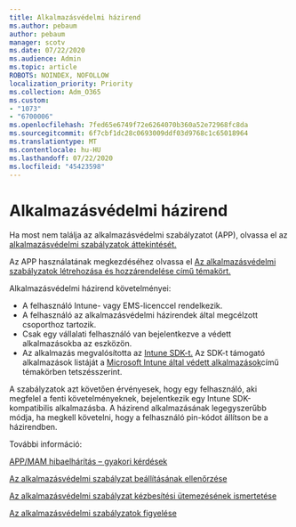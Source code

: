 ```yaml
---
title: Alkalmazásvédelmi házirend
ms.author: pebaum
author: pebaum
manager: scotv
ms.date: 07/22/2020
ms.audience: Admin
ms.topic: article
ROBOTS: NOINDEX, NOFOLLOW
localization_priority: Priority
ms.collection: Adm_O365
ms.custom:
- "1073"
- "6700006"
ms.openlocfilehash: 7fed65e6749f72e6264070b360a52e72968fc8da
ms.sourcegitcommit: 6f7cbf1dc28c0693009ddf03d9768c1c65018964
ms.translationtype: MT
ms.contentlocale: hu-HU
ms.lasthandoff: 07/22/2020
ms.locfileid: "45423598"
---
```

# <a name="application-protection-policy"></a>Alkalmazásvédelmi házirend

Ha most nem találja az alkalmazásvédelmi szabályzatot (APP), olvassa el az [alkalmazásvédelmi szabályzatok áttekintését.](https://docs.microsoft.com/intune/apps/app-protection-policy)

Az APP használatának megkezdéséhez olvassa el [Az alkalmazásvédelmi szabályzatok létrehozása és hozzárendelése című témakört.](https://docs.microsoft.com/intune/app-protection-policies)

Alkalmazásvédelmi házirend követelményei:

- A felhasználó Intune- vagy EMS-licenccel rendelkezik.
- A felhasználó az alkalmazásvédelmi házirendek által megcélzott csoporthoz tartozik.
- Csak egy vállalati felhasználó van bejelentkezve a védett alkalmazásokba az eszközön.
- Az alkalmazás megvalósította az [Intune SDK-t.](https://docs.microsoft.com/intune/app-sdk-get-started) Az SDK-t támogató alkalmazások listáját a [Microsoft Intune által védett alkalmazások](https://docs.microsoft.com/intune/apps-supported-intune-apps)című témakörben tetszésszerint.

A szabályzatok azt követően érvényesek, hogy egy felhasználó, aki megfelel a fenti követelményeknek, bejelentkezik egy Intune SDK-kompatibilis alkalmazásba. A házirend alkalmazásának legegyszerűbb módja, ha megkell követelni, hogy a felhasználó pin-kódot állítson be a házirendben. 

További információ:

[APP/MAM hibaelhárítás – gyakori kérdések](https://docs.microsoft.com/intune/apps/troubleshoot-mam)  

[Az alkalmazásvédelmi szabályzat beállításának ellenőrzése](https://docs.microsoft.com/intune/app-protection-policies-validate)

[Az alkalmazásvédelmi szabályzat kézbesítési ütemezésének ismertetése](https://docs.microsoft.com/intune/app-protection-policy-delivery)  

[Az alkalmazásvédelmi szabályzatok figyelése](https://docs.microsoft.com/intune/app-protection-policies-monitor)